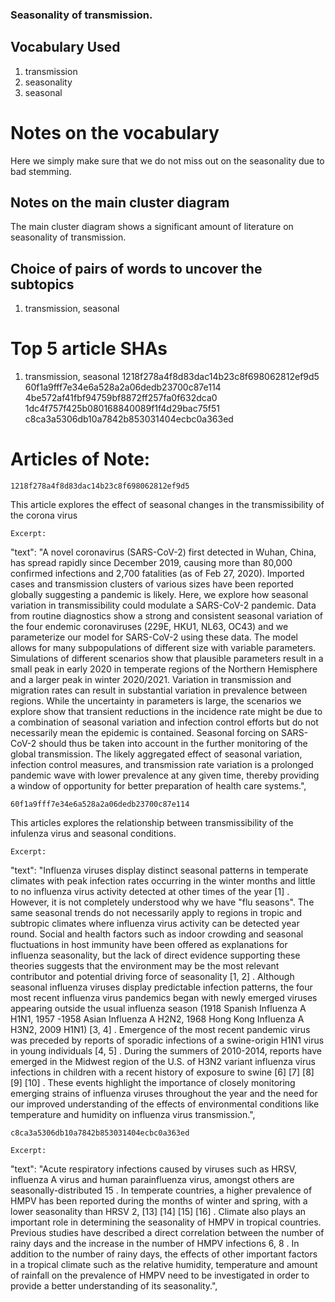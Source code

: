 ### Seasonality of transmission.


## Vocabulary Used
1. transmission
2. seasonality
3. seasonal

# Notes on the vocabulary
Here we simply make sure that we do not miss out on the seasonality due to bad stemming.

## Notes on the main cluster diagram
The main cluster diagram shows a significant amount of literature on seasonality of transmission.

## Choice of pairs of words to uncover the subtopics
1. transmission, seasonal

# Top 5 article SHAs
1. transmission, seasonal
1218f278a4f8d83dac14b23c8f698062812ef9d5
60f1a9fff7e34e6a528a2a06dedb23700c87e114
4be572af41fbf94759bf8872ff257fa0f632dca0
1dc4f757f425b080168840089f1f4d29bac75f51
c8ca3a5306db10a7842b853031404ecbc0a363ed

# Articles of Note:

    1218f278a4f8d83dac14b23c8f698062812ef9d5
This article explores the effect of seasonal changes in the transmissibility of the corona virus
    
    Excerpt:
"text": "A novel coronavirus (SARS-CoV-2) first detected in Wuhan, China, has spread rapidly since December 2019, causing more than 80,000 confirmed infections and 2,700 fatalities (as of Feb 27, 2020). Imported cases and transmission clusters of various sizes have been reported globally suggesting a pandemic is likely. Here, we explore how seasonal variation in transmissibility could modulate a SARS-CoV-2 pandemic. Data from routine diagnostics show a strong and consistent seasonal variation of the four endemic coronaviruses (229E, HKU1, NL63, OC43) and we parameterize our model for SARS-CoV-2 using these data. The model allows for many subpopulations of different size with variable parameters. Simulations of different scenarios show that plausible parameters result in a small peak in early 2020 in temperate regions of the Northern Hemisphere and a larger peak in winter 2020/2021. Variation in transmission and migration rates can result in substantial variation in prevalence between regions. While the uncertainty in parameters is large, the scenarios we explore show that transient reductions in the incidence rate might be due to a combination of seasonal variation and infection control efforts but do not necessarily mean the epidemic is contained. Seasonal forcing on SARS-CoV-2 should thus be taken into account in the further monitoring of the global transmission. The likely aggregated effect of seasonal variation, infection control measures, and transmission rate variation is a prolonged pandemic wave with lower prevalence at any given time, thereby providing a window of opportunity for better preparation of health care systems.",

    60f1a9fff7e34e6a528a2a06dedb23700c87e114
This articles explores the relationship between transmissibility of the infulenza virus and seasonal conditions.

    Excerpt:
"text": "Influenza viruses display distinct seasonal patterns in temperate climates with peak infection rates occurring in the winter months and little to no influenza virus activity detected at other times of the year [1] . However, it is not completely understood why we have \"flu seasons\". The same seasonal trends do not necessarily apply to regions in tropic and subtropic climates where influenza virus activity can be detected year round. Social and health factors such as indoor crowding and seasonal fluctuations in host immunity have been offered as explanations for influenza seasonality, but the lack of direct evidence supporting these theories suggests that the environment may be the most relevant contributor and potential driving force of seasonality [1, 2] . Although seasonal influenza viruses display predictable infection patterns, the four most recent influenza virus pandemics began with newly emerged viruses appearing outside the usual influenza season (1918 Spanish Influenza A H1N1, 1957 -1958 Asian Influenza A H2N2, 1968 Hong Kong Influenza A H3N2, 2009 H1N1) [3, 4] . Emergence of the most recent pandemic virus was preceded by reports of sporadic infections of a swine-origin H1N1 virus in young individuals [4, 5] . During the summers of 2010-2014, reports have emerged in the Midwest region of the U.S. of H3N2 variant influenza virus infections in children with a recent history of exposure to swine [6] [7] [8] [9] [10] . These events highlight the importance of closely monitoring emerging strains of influenza viruses throughout the year and the need for our improved understanding of the effects of environmental conditions like temperature and humidity on influenza virus transmission.",

    c8ca3a5306db10a7842b853031404ecbc0a363ed

    Excerpt:
"text": "Acute respiratory infections caused by viruses such as HRSV, influenza A virus and human parainfluenza virus, amongst others are seasonally-distributed 15 . In temperate countries, a higher prevalence of HMPV has been reported during the months of winter and spring, with a lower seasonality than HRSV 2, [13] [14] [15] [16] . Climate also plays an important role in determining the seasonality of HMPV in tropical countries. Previous studies have described a direct correlation between the number of rainy days and the increase in the number of HMPV infections 6, 8 . In addition to the number of rainy days, the effects of other important factors in a tropical climate such as the relative humidity, temperature and amount of rainfall on the prevalence of HMPV need to be investigated in order to provide a better understanding of its seasonality.",


    

